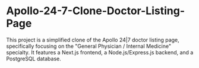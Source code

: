 # Apollo-24-7-Clone-Doctor-Listing-Page
This project is a simplified clone of the Apollo 24|7 doctor listing page, specifically focusing on the "General Physician / Internal Medicine" specialty. It features a Next.js frontend, a Node.js/Express.js backend, and a PostgreSQL database.
